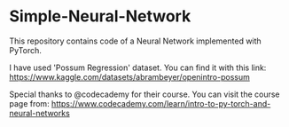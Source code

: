 # Simple-Neural-Network
This repository contains code of a Neural Network implemented with PyTorch.

I have used 'Possum Regression' dataset. You can find it with this link: https://www.kaggle.com/datasets/abrambeyer/openintro-possum

Special thanks to @codecademy for their course. You can visit the course page from: https://www.codecademy.com/learn/intro-to-py-torch-and-neural-networks
